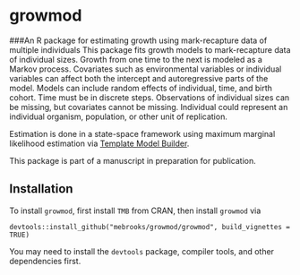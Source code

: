 # growmod
###An R package for estimating growth using mark-recapture data of multiple individuals
This package fits growth models to mark-recapture data of individual sizes. Growth from one time to the next is modeled as a Markov process. Covariates such as environmental variables or individual variables can affect both the intercept and autoregressive parts of the model. Models can include random effects of individual, time, and birth cohort. Time must be in discrete steps. 
Observations of individual sizes can be missing, but covariates cannot be missing. Individual could represent an individual organism, population, or other unit of replication.

Estimation is done in a state-space framework using maximum marginal likelihood estimation via [Template Model Builder](https://github.com/kaskr/adcomp).

This package is part of a manuscript in preparation for publication.

## Installation
To install `growmod`, first install `TMB` from CRAN, then install `growmod` via
```
devtools::install_github("mebrooks/growmod/growmod", build_vignettes = TRUE)
```
You may need to install the `devtools` package, compiler tools, and other dependencies first.